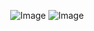  ⠀ ⠀ ⠀ ⠀ ⠀ ⠀ ⠀ ⠀ ⠀ ⠀ ⠀ ⠀![Image](https://github.com/user-attachments/assets/c65ca510-0a1d-44a4-b212-0d883b377223)
![Image](https://github.com/user-attachments/assets/83cbeebb-cc3c-4c76-b9d8-603d5085073a)
